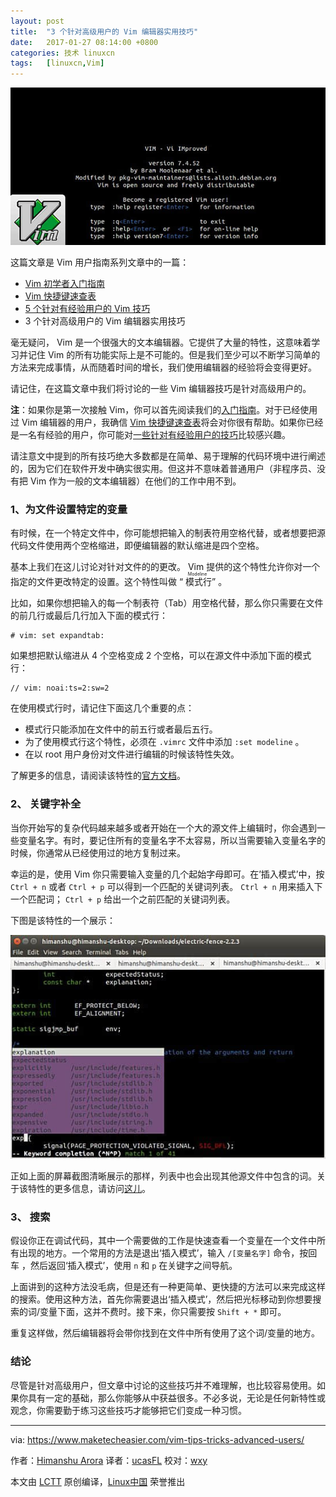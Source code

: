 ```yaml
---
layout: post
title:	"3 个针对高级用户的 Vim 编辑器实用技巧"
date:	2017-01-27 08:14:00 +0800 
categories:	技术 linuxcn 
tags:	[linuxcn,Vim]
---
```



![](/Asserts/Images/album/201701/26/211518m1p92dr45zkk47qp.jpg)


这篇文章是 Vim 用户指南系列文章中的一篇：


* [Vim 初学者入门指南](/article-8143-1.html)
* [Vim 快捷键速查表](/article-8144-1.html)
* [5 个针对有经验用户的 Vim 技巧](/article-8148-1.html)
* 3 个针对高级用户的 Vim 编辑器实用技巧


毫无疑问， Vim 是一个很强大的文本编辑器。它提供了大量的特性，这意味着学习并记住 Vim 的所有功能实际上是不可能的。但是我们至少可以不断学习简单的方法来完成事情，从而随着时间的增长，我们使用编辑器的经验将会变得更好。


请记住，在这篇文章中我们将讨论的一些 Vim 编辑器技巧是针对高级用户的。


**注**：如果你是第一次接触 Vim，你可以首先阅读我们的[入门指南](/article-8143-1.html)。对于已经使用过 Vim 编辑器的用户，我确信 [Vim 快捷键速查表](/article-8144-1.html)将会对你很有帮助。如果你已经是一名有经验的用户，你可能对[一些针对有经验用户的技巧](/article-8148-1.html)比较感兴趣。


请注意文中提到的所有技巧绝大多数都是在简单、易于理解的代码环境中进行阐述的，因为它们在软件开发中确实很实用。但这并不意味着普通用户（非程序员、没有把 Vim 作为一般的文本编辑器）在他们的工作中用不到。


### 1、为文件设置特定的变量


有时候，在一个特定文件中，你可能想把输入的制表符用空格代替，或者想要把源代码文件使用两个空格缩进，即便编辑器的默认缩进是四个空格。


基本上我们在这儿讨论对针对文件的的更改。 Vim 提供的这个特性允许你对一个指定的文件更改特定的设置。这个特性叫做 “<ruby> 模式行 <rp>  （ </rp> <rt>  Modeline </rt> <rp>  ） </rp></ruby>” 。


比如，如果你想把输入的每一个制表符（Tab）用空格代替，那么你只需要在文件的前几行或最后几行加入下面的模式行：



```
# vim: set expandtab:

```

如果想把默认缩进从 4 个空格变成 2 个空格，可以在源文件中添加下面的模式行：



```
// vim: noai:ts=2:sw=2

```

在使用模式行时，请记住下面这几个重要的点：


* 模式行只能添加在文件中的前五行或者最后五行。
* 为了使用模式行这个特性，必须在 `.vimrc` 文件中添加 `:set modeline` 。
* 在以 root 用户身份对文件进行编辑的时候该特性失效。


了解更多的信息，请阅读该特性的[官方文档](http://vim.wikia.com/wiki/Modeline_magic)。


### 2、 关键字补全


当你开始写的复杂代码越来越多或者开始在一个大的源文件上编辑时，你会遇到一些变量名字。有时，要记住所有的变量名字不太容易，所以当需要输入变量名字的时候，你通常从已经使用过的地方复制过来。


幸运的是，使用 Vim 你只需要输入变量的几个起始字母即可。在’插入模式’中，按 `Ctrl + n` 或者 `Ctrl + p` 可以得到一个匹配的关键词列表。 `Ctrl + n` 用来插入下一个匹配词； `Ctrl + p` 给出一个之前匹配的关键词列表。


下图是该特性的一个展示：


![](/Asserts/Images/album/201701/26/211721bfccf82z26hffz7c.jpg)


正如上面的屏幕截图清晰展示的那样，列表中也会出现其他源文件中包含的词。关于该特性的更多信息，请访问[这儿](http://vim.wikia.com/wiki/Any_word_completion)。


### 3、 搜索


假设你正在调试代码，其中一个需要做的工作是快速查看一个变量在一个文件中所有出现的地方。一个常用的方法是退出‘插入模式’，输入 `/[变量名字]` 命令，按回车 ，然后返回‘插入模式’，使用 `n` 和 `p` 在关键字之间导航。


上面讲到的这种方法没毛病，但是还有一种更简单、更快捷的方法可以来完成这样的搜索。使用这种方法，首先你需要退出‘插入模式’，然后把光标移动到你想要搜索的词/变量下面，这并不费时。接下来，你只需要按 `Shift + *` 即可。


重复这样做，然后编辑器将会带你找到在文件中所有使用了这个词/变量的地方。


### 结论


尽管是针对高级用户，但文章中讨论的这些技巧并不难理解，也比较容易使用。如果你具有一定的基础，那么你能够从中获益很多。不必多说，无论是任何新特性或观念，你需要勤于练习这些技巧才能够把它们变成一种习惯。




---


via: <https://www.maketecheasier.com/vim-tips-tricks-advanced-users/>


作者：[Himanshu Arora](https://www.maketecheasier.com/author/himanshu/) 译者：[ucasFL](https://github.com/ucasFL) 校对：[wxy](https://github.com/wxy)


本文由 [LCTT](https://github.com/LCTT/TranslateProject) 原创编译，[Linux中国](https://linux.cn/) 荣誉推出
